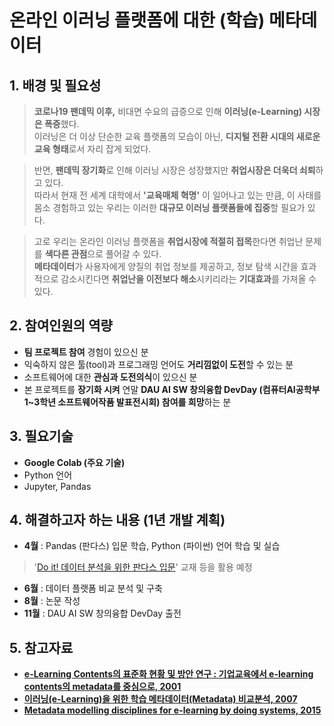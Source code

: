 # 온라인 이러닝 플랫폼에 대한 (학습) 메타데이터

## 1. 배경 및 필요성
>**코로나19 팬데믹 이후,** 비대면 수요의 급증으로 인해 **이러닝(e-Learning) 시장은 폭증**했다.   
이러닝은 더 이상 단순한 교육 플랫폼의 모습이 아닌, **디지털 전환 시대의 새로운 교육 형태**로서 자리 잡게 되었다. 

>반면, **팬데믹 장기화**로 인해 이러닝 시장은 성장했지만 **취업시장은 더욱더 쇠퇴**하고 있다.   
따라서 현재 전 세계 대학에서 **'교육매체 혁명'** 이 일어나고 있는 만큼, 이 사태를 몸소 경험하고 있는 우리는 이러한 **대규모 이러닝 플랫폼들에 집중**할 필요가 있다.   

>고로 우리는 온라인 이러닝 플랫폼을 **취업시장에 적절히 접목**한다면 취업난 문제를 **색다른 관점**으로 풀어갈 수 있다.  
**메타데이터**가 사용자에게 양질의 취업 정보를 제공하고, 정보 탐색 시간을 효과적으로 감소시킨다면 **취업난을 이전보다 해소**시키리라는 **기대효과**를 가져올 수 있다.  

## 2. 참여인원의 역량
- **팀 프로젝트 참여** 경험이 있으신 분
- 익숙하지 않은 툴(tool)과 프로그래밍 언어도 **거리낌없이 도전**할 수 있는 분
- 소프트웨어에 대한 **관심과 도전의식**이 있으신 분
- 본 프로젝트를 **장기화 시켜** 연말 **DAU AI SW 창의융합 DevDay (컴퓨터AI공학부 1~3학년 소프트웨어작품 발표전시회) 참여를 희망**하는 분

## 3. 필요기술
- **Google Colab (주요 기술)**   
- Python 언어   
- Jupyter, Pandas   

## 4. 해결하고자 하는 내용 (1년 개발 계획)
- **4월** : Pandas (판다스) 입문 학습, Python (파이썬) 언어 학습 및 실습
> '[Do it! 데이터 분석을 위한 판다스 입문](https://book.naver.com/bookdb/book_detail.nhn?bid=14038455)' 교재 등을 활용 예정 
- **6월** : 데이터 플랫폼 비교 분석 및 구축
- **8월** : 논문 작성
- **11월** : DAU AI SW 창의융합 DevDay 출전

## 5. 참고자료
- **[e-Learning Contents의 표준화 현황 및 방안 연구 : 기업교육에서 e-learning contents의 metadata를 중심으로, 2001](http://www.riss.kr/search/detail/DetailView.do?p_mat_type=be54d9b8bc7cdb09&control_no=8c6c13386b1950c5&keyword=metadata%20e-learning)**
- **[이러닝(e-Learning)을 위한 학습 메타데이터(Metadata) 비교분석, 2007](http://www.riss.kr/search/detail/DetailView.do?p_mat_type=be54d9b8bc7cdb09&control_no=2776ba59d517b337ffe0bdc3ef48d419)**
- **[Metadata modelling disciplines for e-learning by doing systems, 2015](http://www.riss.kr/search/detail/DetailView.do?p_mat_type=e21c2016a7c3498b&control_no=6fd47b1569857fb3ffe0bdc3ef48d419&keyword=metadata%20e-learning)**
